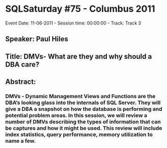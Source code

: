 # SQLSaturday #75 - Columbus 2011
Event Date: 11-06-2011 - Session time: 00:00:00 - Track: Track 3
## Speaker: Paul Hiles
## Title: DMVs- What are they and why should a DBA care? 
## Abstract:
### DMVs - Dynamic Management Views and Functions are the DBA’s looking glass into the internals of SQL Server. They will give a DBA a snapshot on how the database is performing and potential problem areas. In this session, we will review a number of DMVs describing the types of information that can be captures and how it might be used. This review will include index statistics, query performance, memory utilization to name a few.
